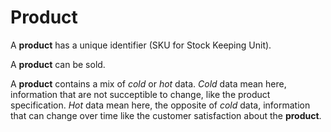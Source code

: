 # Product
A **product** has a unique identifier (SKU for Stock Keeping Unit).

A **product** can be sold.

A **product** contains a mix of _cold_ or _hot_ data. _Cold_ data mean here, information that are not succeptible to change, like the product specification. _Hot_ data mean here, the opposite of _cold_ data, information that can change over time like the customer satisfaction about the **product**.
